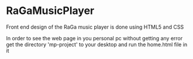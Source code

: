 # RaGaMusicPlayer
Front end design of the RaGa music player is done using HTML5 and CSS


In order to see the web page in you personal pc without getting any error get the directory 'mp-project' to your desktop and run the home.html file in it
